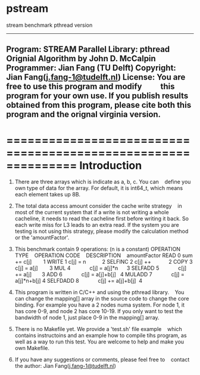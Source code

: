 # pstream
stream benchmark pthread version

--------------------------------------------------------------
 Program: STREAM
 Parallel Library: pthread
 Orignial Algorithm by John D. McCalpin
 Programmer: Jian Fang (TU Delft)
 Copyright: Jian Fang(j.fang-1@tudelft.nl)
 License: You are free to use this program and modify
          this program for your own use. If you publish
          results obtained from this program, please
          cite both this program and the orignal virginia
          version.
--------------------------------------------------------------


==============================================================
                        Introduction
==============================================================
1. There are three arrays which is indicate as a, b, c. You can
   define you own type of data for the array. For default, it is
   int64_t, which means each element takes up 8B.

2. The total data access amount consider the cache write strategy
   in most of the current system that if a write is not writing a
   whole cacheline, it needs to read the cacheline first before 
   writing it back. So each write miss for L3 leads to an extra
   read. If the system you are testing is not using this strategy,
   please modify the calculation method or the 'amountFactor'.

3. This benchmark contain 9 operations:   (n is a constant)
    OPERATION TYPE    OPERATION CODE    DESCRIPTION    amountFactor
    READ                  0             sum += c[j]        1
    WRITE                 1             c[j] = n           2
    SELFINC               2             c[j] ++            2
    COPY                  3             c[j] = a[j]        3
    MUL                   4             c[j] = a[j]*n      3
    SELFADD               5             c[j] += a[j]       3
    ADD                   6             c[j] = a[j]+b[j]   4
    MULADD                7             c[j] = a[j]*n+b[j] 4
    SELFDADD              8             c[j] += a[j]+b[j]  4
    
4. This program is written in C/C++ and using the pthread library.
   You can change the mapping[] array in the source code to
   change the core binding. For example you have a 2 nodes numa
   system. For node 1, it has core 0-9, and node 2 has core
   10-19. If you only want to test the bandwidth of node 1,
   just place 0-9 in the mapping[] array.
   
5. There is no Makefile yet. We provide a 'test.sh' file example
   which contains instructoins and an example how to compile tihs
   program, as well as a way to run this test. You are welcome to
   help and make you own Makefile.
   
6. If you have any suggestions or comments, please feel free to
   contact the author:
   Jian Fang(j.fang-1@tudelft.nl)
